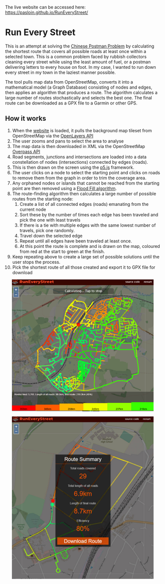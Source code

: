 The live website can be accessed here: https://pasloin.github.io/RunEveryStreet/
# Run Every Street

This is an attempt at solving the [Chinese Postman Problem](https://en.wikipedia.org/wiki/Route_inspection_problem) by calculating the shortest route that covers all possible roads at least once within a selected town. This is a common problem faced by rubbish collectors cleaning every street while using the least amount of fuel, or a postman delivering letters to every house on foot. In my case, I wanted to run down every street in my town in the laziest manner possible.

The tool pulls map data from OpenStreetMap, converts it into a mathematical model (a Graph Database) consisting of nodes and edges, then applies an algorithm that produces a route. The algorithm calculates a large number of routes stochastically and selects the best one. The final route can be downloaded as a GPX file to a Garmin or other GPS.

## How it works

1. When the [website](https://solipsia.github.io/RunEveryStreet/) is loaded, it pulls the background map tileset from OpenStreetMap via the [OpenLayers API](https://openlayers.org/en/latest/apidoc/)
2. The user zooms and pans to select the area to analyse
3. The map data is then downloaded in XML via the OpenStreetMap [Overpass API](http://overpass-turbo.eu/)
4. Road segments, junctions and intersections are loaded into a data constellation of nodes (intersections) connected by edges (roads). 
5. This is then drawn on the screen using the [p5.js](https://p5js.org) framework.
6. The user clicks on a node to select the starting point and clicks on roads to remove them from the graph in order to trim the coverage area.
7. Any orphaned nodes or islands that cannot be reached from the starting point are then removed using a [Flood Fill algorithm](https://en.wikipedia.org/wiki/Flood_fill).
8. The route-finding algorithm then calculates a large number of possible routes from the starting node:
    1. Create a list of all connected edges (roads) emanating from the current node
    2. Sort these by the number of times each edge has been traveled and pick the one with least travels
    3. If there is a tie with multiple edges with the same lowest number of travels, pick one randomly.
    4. Travel down the selected edge
    5. Repeat until all edges have been traveled at least once. 
    6. At this point the route is complete and is drawn on the map, coloured from red at the start to green at the finish.  
9. Keep repeating above to create a large set of possible solutions until the user stops the process.
10. Pick the shortest route of all those created and export it to GPX file for download

<p align="center">
  <img width="460" src="/docs/Square.png">
</p>
<p align="center">
  <img width="460" src="/docs/DownloadRoute.png"> 
</p>
